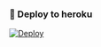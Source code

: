 ### 🚀 Deploy to heroku
[![Deploy](https://www.herokucdn.com/deploy/button.svg)](https://heroku.com/deploy?template=https://github.com/ElnurGenCeLi/sjsjsjsj)